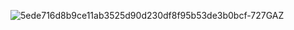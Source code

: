 ![5ede716d8b9ce11ab3525d90d230df8f95b53de3b0bcf-727GAZ](https://user-images.githubusercontent.com/88531916/165705928-5dea9f11-5e83-4861-aaff-8f33866638d8.jpg)
